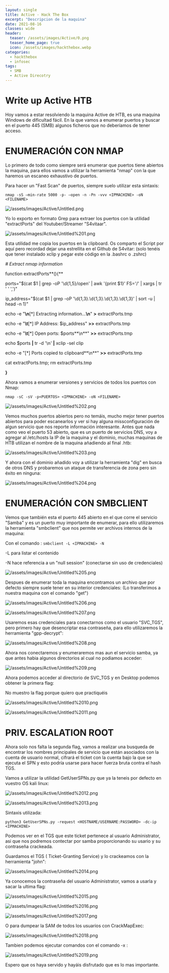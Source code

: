 ```yaml
---
layout: single
title: Active - Hack The Box
excerpt: "Descripcion de la maquina"
date: 2021-08-16
classes: wide
header:
  teaser: /assets/images/Active/0.png
  teaser_home_page: true
  icon: /assets/images/hackthebox.webp
categories:
  - hackthebox
  - infosec
tags:
  - SMB  
  - Active Direcotry
---
```


# Write up Active HTB

Hoy vamos a estar resolviendo la maquina Active de HTB, es una maquina Windows de dificultad fácil. En la que vamos a enumerar puertos y buscar en el puerto 445 (SMB) algunos ficheros que no deberíamos de tener acceso.

# **ENUMERACIÓN CON NMAP**

Lo primero de todo como siempre será enumerar que puertos tiene abiertos la maquina, para ellos vamos a utilizar la herramienta "nmap" con la que haremos un escaneo exhaustivo de puertos.

Para hacer un "Fast Scan" de puertos, siempre suelo utilizar esta sintaxis:

`nmap -sS —min-rate 5000 -p- —open -n -Pn -vvv <IPMACHINE> -oN <FILENAME>` 

![/assets/images/Active/Untitled.png](/assets/images/Active/Untitled.png)

Yo lo exporto en formato Grep para extraer los puertos con la utilidad "extractPorts" del Youtuber/Streamer "S4vitaar".

![/assets/images/Active/Untitled%201.png](/assets/images/Active/Untitled%201.png)

Esta utilidad me copia los puertos en la clipboard. Os comparto el Script por aquí pero recordad dejar una estrellita en el Github de S4vitar: (solo tenéis que tener instalado xclip y pegar este código en la .bashrc o .zshrc)

*# Extract nmap information*

function extractPorts**(){**

ports="$(cat $1 | grep -oP '\d{1,5}/open' | awk '{print $1}' FS='/' | xargs | tr ' ' ',')"

ip_address="$(cat $1 | grep -oP '\d{1,3}\.\d{1,3}\.\d{1,3}\.\d{1,3}' | sort -u | head -n 1)"

echo -e "**\n**[*] Extracting information...**\n**" **>** extractPorts.tmp

echo -e "**\t**[*] IP Address: $ip_address" **>>** extractPorts.tmp

echo -e "**\t**[*] Open ports: $ports**\n**" **>>** extractPorts.tmp

echo $ports **|** tr -d '\n' **|** xclip -sel clip

echo -e "[*] Ports copied to clipboard**\n**" **>>** extractPorts.tmp

cat extractPorts.tmp; rm extractPorts.tmp

**}**

Ahora vamos a enumerar versiones y servicios de todos los puertos con Nmap:

`nmap -sC -sV -p<PUERTOS> <IPMACHINE> -oN <FILENAME>`

![/assets/images/Active/Untitled%202.png](/assets/images/Active/Untitled%202.png)

Vemos muchos puertos abiertos pero no temáis, mucho mejor tener puertos abiertos para poder escanearlos y ver si hay alguna missconfiguración de algun servicio que nos reporte información interesante. Antes que nada como veo el puerto 53 abierto, que es un puerto de servicios DNS, voy a agregar al /etc/hosts la IP de la maquina y el dominio, muchas maquinas de HTB utilizan el nombre de la maquina añadiendo al final .htb:

![/assets/images/Active/Untitled%203.png](/assets/images/Active/Untitled%203.png)

Y ahora con el dominio añadido voy a utilizar la herramienta "dig" en busca de otros DNS y probaremos un ataque de transferencia de zona pero sin éxito en ninguna:

![/assets/images/Active/Untitled%204.png](/assets/images/Active/Untitled%204.png)

# **ENUMERACIÓN CON SMBCLIENT**

Vemos que también esta el puerto 445 abierto en el que corre el servicio "Samba" y es un puerto muy importante de enumerar, para ello utilizaremos la herramienta "smbclient" que nos permite ver archivos internos de la maquina:

Con el comando : `smbclient -L <IPMACHINE> -N` 

-L para listar el contenido 

-N hace referencia a un "null session" (conectarse sin uso de credenciales)

![/assets/images/Active/Untitled%205.png](/assets/images/Active/Untitled%205.png)

Despues de enumerar toda la maquina encontramos un archivo que por defecto siempre suele tener en su interior credenciales: (Lo transferimos a nuestra maquina con el comando "get")

![/assets/images/Active/Untitled%206.png](/assets/images/Active/Untitled%206.png)

![/assets/images/Active/Untitled%207.png](/assets/images/Active/Untitled%207.png)

Usaremos esas credenciales para conectarnos como el usuario "SVC_TGS", pero primero hay que desencriptar esa contraseña, para ello utilizaremos la herramienta "gpp-decrypt":

![/assets/images/Active/Untitled%208.png](/assets/images/Active/Untitled%208.png)

Ahora nos conectaremos y enumeraremos mas aun el servicio samba, ya que antes habia algunos directorios al cual no podiamos acceder:

![/assets/images/Active/Untitled%209.png](/assets/images/Active/Untitled%209.png)

Ahora podemos acceder al directorio de SVC_TGS y en Desktop podemos obtener la primera flag:

No muestro la flag porque quiero que practiquéis

![/assets/images/Active/Untitled%2010.png](/assets/images/Active/Untitled%2010.png)

![/assets/images/Active/Untitled%2011.png](/assets/images/Active/Untitled%2011.png)

# **PRIV. ESCALATION ROOT**

Ahora solo nos falta la segunda flag, vamos a realizar una busqueda de encontrar los nombres principales de servicio que están asociados con la cuenta de usuario normal, cifrará el ticket con la cuenta bajo la que se ejecuta el SPN y esto podría usarse para hacer fuerza bruta contra el hash TGS.

Vamos a utilizar la utilidad GetUserSPNs.py que ya la teneis por defecto en vuestro OS kali linux:

![/assets/images/Active/Untitled%2012.png](/assets/images/Active/Untitled%2012.png)

![/assets/images/Active/Untitled%2013.png](/assets/images/Active/Untitled%2013.png)

Sintaxis utilizada:

`python3 GetUserSPNs.py -request <HOSTNAME/USERNAME:PASSWORD> -dc-ip <IPMACHINE>`

Podemos ver en el TGS que este ticket pertenece al usuario Administrator, asi que nos podremos contectar por samba proporcionando su usario y su contraseña crackeada. 

Guardamos el TGS ( Ticket-Granting Service) y lo crackeamos con la herramienta "john":

![/assets/images/Active/Untitled%2014.png](/assets/images/Active/Untitled%2014.png)

Ya conocemos la contraseña del usuario Administrator, vamos a usarla y sacar la ultima flag:

![/assets/images/Active/Untitled%2015.png](/assets/images/Active/Untitled%2015.png)

![/assets/images/Active/Untitled%2016.png](/assets/images/Active/Untitled%2016.png)

![/assets/images/Active/Untitled%2017.png](/assets/images/Active/Untitled%2017.png)

O para dumpear la SAM de todos los usuarios con CrackMapExec:

![/assets/images/Active/Untitled%2018.png](/assets/images/Active/Untitled%2018.png)

Tambien podemos ejecutar comandos con el comando -x :

![/assets/images/Active/Untitled%2019.png](/assets/images/Active/Untitled%2019.png)

Espero que os haya servido y hayáis disfrutado que es lo mas importante.
